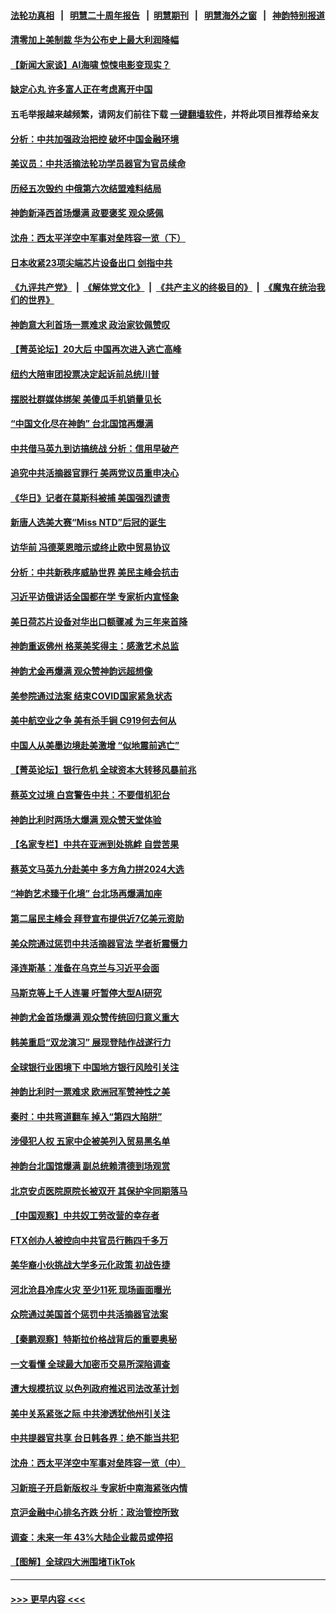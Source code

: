 #### [法轮功真相](https://github.com/gfw-breaker/truth/blob/master/README.md?t=0) &nbsp;&nbsp;|&nbsp;&nbsp; [明慧二十周年报告](https://github.com/gfw-breaker/mh-reports/blob/master/README.md?t=0) &nbsp;&nbsp;|&nbsp;&nbsp;[明慧期刊](https://github.com/gfw-breaker/mh-qikan) &nbsp;&nbsp;|&nbsp;&nbsp; [明慧海外之窗](https://github.com/gfw-breaker/mh-news/blob/master/README.md?t=0) &nbsp;&nbsp;|&nbsp;&nbsp; [神韵特别报道](https://github.com/gfw-breaker/mh-news/blob/master/shenyun.md?t=0)
#### [清零加上美制裁 华为公布史上最大利润降幅](../pages/nf4514/n13962567.md?t=04010343) 
#### [【新闻大家谈】AI海啸 惊悚电影变现实？](../pages/nf4514/n13962631.md?t=04010343) 
#### [缺定心丸 许多富人正在考虑离开中国](../pages/nf4514/n13962259.md?t=04010343) 
#### 五毛举报越来越频繁，请网友们前往下载 [一键翻墙软件](https://github.com/gfw-breaker/ssr-accounts)，并将此项目推荐给亲友
#### [分析：中共加强政治把控 破坏中国金融环境](../pages/nf4514/n13962430.md?t=04010343) 
#### [美议员：中共活摘法轮功学员器官为官员续命](../pages/nf4514/n13961550.md?t=04010343) 
#### [历经五次毁约 中俄第六次结盟难料结局](../pages/nf4514/n13962374.md?t=04010343) 
#### [神韵新泽西首场爆满 政要褒奖 观众感佩](../pages/nf4514/n13962349.md?t=04010343) 
#### [沈舟：西太平洋空中军事对垒阵容一览（下）](../pages/nf4514/n13961983.md?t=04010343) 
#### [日本收紧23项尖端芯片设备出口 剑指中共](../pages/nf4514/n13962197.md?t=04010343) 
#### [《九评共产党》](https://github.com/begood0513/9ping.md/blob/master/README.md) &nbsp;|&nbsp; [《解体党文化》](../../../../jtdwh.md/blob/master/README.md)  &nbsp;|&nbsp; [《共产主义的终极目的》](../../../../gczydzjmd.md/blob/master/README.md) &nbsp;|&nbsp; [《魔鬼在统治我们的世界》](../../../../mgztzwmdsj.md/blob/master/README.md) 
#### [神韵意大利首场一票难求 政治家钦佩赞叹](../pages/nf4514/n13962338.md?t=04010343) 
#### [【菁英论坛】20大后 中国再次进入逃亡高峰](../pages/nf4514/n13961968.md?t=04010343) 
#### [纽约大陪审团投票决定起诉前总统川普](../pages/nf4514/n13962120.md?t=04010343) 
#### [摆脱社群媒体绑架 美傻瓜手机销量见长](../pages/nf4514/n13961946.md?t=04010343) 
#### [“中国文化尽在神韵” 台北国馆再爆满](../pages/nf4514/n13962036.md?t=04010343) 
#### [中共借马英九到访搞统战 分析：信用早破产](../pages/nf4514/n13961818.md?t=04010343) 
#### [追究中共活摘器官罪行 美两党议员重申决心](../pages/nf4514/n13961970.md?t=04010343) 
#### [《华日》记者在莫斯科被捕 美国强烈谴责](../pages/nf4514/n13961716.md?t=04010343) 
#### [新唐人选美大赛“Miss NTD”后冠的诞生](../pages/nf4514/n13961398.md?t=04010343) 
#### [访华前 冯德莱恩暗示或终止欧中贸易协议](../pages/nf4514/n13961894.md?t=04010343) 
#### [分析：中共新秩序威胁世界 美民主峰会抗击](../pages/nf4514/n13960486.md?t=04010343) 
#### [习近平访俄讲话全国都在学 专家析内宣怪象](../pages/nf4514/n13961836.md?t=04010343) 
#### [美日荷芯片设备对华出口额骤减 为三年来首降](../pages/nf4514/n13961715.md?t=04010343) 
#### [神韵重返佛州 格莱美奖得主：感激艺术总监](../pages/nf4514/n13961613.md?t=04010343) 
#### [神韵尤金再爆满 观众赞神韵远超想像](../pages/nf4514/n13961452.md?t=04010343) 
#### [美参院通过法案 结束COVID国家紧急状态](../pages/nf4514/n13961529.md?t=04010343) 
#### [美中航空业之争 美有杀手锏 C919何去何从](../pages/nf4514/n13960616.md?t=04010343) 
#### [中国人从美墨边境赴美激增 “似地震前逃亡”](../pages/nf4514/n13961224.md?t=04010343) 
#### [【菁英论坛】银行危机 全球资本大转移风暴前兆](../pages/nf4514/n13961252.md?t=04010343) 
#### [蔡英文过境 白宫警告中共：不要借机犯台](../pages/nf4514/n13961220.md?t=04010343) 
#### [神韵比利时两场大爆满 观众赞天堂体验](../pages/nf4514/n13961222.md?t=04010343) 
#### [【名家专栏】中共在亚洲到处挑衅 自尝苦果](../pages/nf4514/n13959731.md?t=04010343) 
#### [蔡英文马英九分赴美中 多方角力拼2024大选](../pages/nf4514/n13961148.md?t=04010343) 
#### [“神韵艺术臻于化境” 台北场再爆满加座](../pages/nf4514/n13961192.md?t=04010343) 
#### [第二届民主峰会 拜登宣布提供近7亿美元资助](../pages/nf4514/n13961125.md?t=04010343) 
#### [美众院通过惩罚中共活摘器官法 学者析震慑力](../pages/nf4514/n13961128.md?t=04010343) 
#### [泽连斯基：准备在乌克兰与习近平会面](../pages/nf4514/n13960996.md?t=04010343) 
#### [马斯克等上千人连署 吁暂停大型AI研究](../pages/nf4514/n13960915.md?t=04010343) 
#### [神韵尤金首场爆满 观众赞传统回归意义重大](../pages/nf4514/n13961015.md?t=04010343) 
#### [韩美重启“双龙演习” 展现登陆作战遂行力](../pages/nf4514/n13960651.md?t=04010343) 
#### [全球银行业困境下 中国地方银行风险引关注](../pages/nf4514/n13960768.md?t=04010343) 
#### [神韵比利时一票难求 欧洲冠军赞神性之美](../pages/nf4514/n13960758.md?t=04010343) 
#### [秦时：中共弯道翻车 掉入“第四大陷阱”](../pages/nf4514/n13960568.md?t=04010343) 
#### [涉侵犯人权 五家中企被美列入贸易黑名单](../pages/nf4514/n13960595.md?t=04010343) 
#### [神韵台北国馆爆满 副总统赖清德到场观赏](../pages/nf4514/n13960563.md?t=04010343) 
#### [北京安贞医院原院长被双开 其保护伞同期落马](../pages/nf4514/n13960485.md?t=04010343) 
#### [【中国观察】中共奴工劳改营的幸存者](../pages/nf4514/n13959529.md?t=04010343) 
#### [FTX创办人被控向中共官员行贿四千多万](../pages/nf4514/n13960411.md?t=04010343) 
#### [美华裔小伙挑战大学多元化政策 初战告捷](../pages/nf4514/n13960070.md?t=04010343) 
#### [河北沧县冷库火灾 至少11死 现场画面曝光](../pages/nf4514/n13960261.md?t=04010343) 
#### [众院通过美国首个惩罚中共活摘器官法案](../pages/nf4514/n13960023.md?t=04010343) 
#### [【秦鹏观察】特斯拉价格战背后的重要奥秘](../pages/nf4514/n13959896.md?t=04010343) 
#### [一文看懂 全球最大加密币交易所深陷调查](../pages/nf4514/n13959821.md?t=04010343) 
#### [遭大规模抗议 以色列政府推迟司法改革计划](../pages/nf4514/n13959607.md?t=04010343) 
#### [美中关系紧张之际 中共渗透犹他州引关注](../pages/nf4514/n13959687.md?t=04010343) 
#### [中共提器官共享 台日韩各界：绝不能当共犯](../pages/nf4514/n13959694.md?t=04010343) 
#### [沈舟：西太平洋空中军事对垒阵容一览（中）](../pages/nf4514/n13959099.md?t=04010343) 
#### [习新班子开启新版权斗 专家析中南海紧张内情](../pages/nf4514/n13959588.md?t=04010343) 
#### [京沪金融中心排名齐跌 分析：政治管控所致](../pages/nf4514/n13959812.md?t=04010343) 
#### [调查：未来一年 43%大陆企业裁员或停招](../pages/nf4514/n13959534.md?t=04010343) 
#### [【图解】全球四大洲围堵TikTok](../pages/nf4514/n13959789.md?t=04010343) 

----
#### [ >>> 更早内容 <<< ](../indexes/nf4514-earlier.md)
